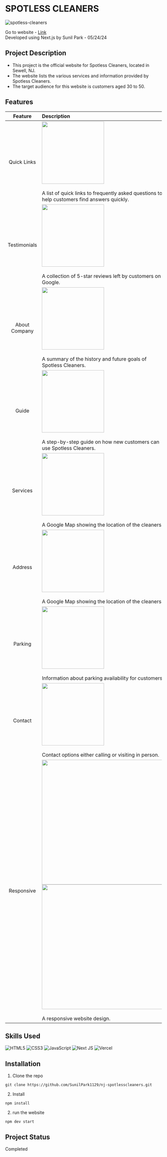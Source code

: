 # SPOTLESS CLEANERS
![spotless-cleaners](https://github.com/SunilPark1129/nj-spotlesscleaners/assets/106734133/bea7035a-c154-4ce5-896f-09edf8c0d7e9)

Go to website - [Link](https://spotlesscleaners-nj.com/)<br>
Developed using Next.js by Sunil Park - 05/24/24

## Project Description

- This project is the official website for Spotless Cleaners, located in Sewell, NJ.
- The website lists the various services and information provided by Spotless Cleaners.
- The target audience for this website is customers aged 30 to 50.

## Features

|Feature|Description|
|:--:|:--|
|Quick Links|<img src="https://github.com/SunilPark1129/nj-spotlesscleaners/assets/106734133/82c5e2ac-dae8-49d1-b725-da3c1b0cdb4a" height="200"><br><br>A list of quick links to frequently asked questions to help customers find answers quickly.|
|Testimonials|<img src="https://github.com/SunilPark1129/nj-spotlesscleaners/assets/106734133/21cccba2-4a60-475e-8c7a-a51946231071" height="200"><br><br>A collection of 5-star reviews left by customers on Google.|
|About Company|<img src="https://github.com/SunilPark1129/nj-spotlesscleaners/assets/106734133/f8f3349d-65e2-4388-9336-32eb392951c7" height="200"><br><br>A summary of the history and future goals of Spotless Cleaners.|
|Guide|<img src="https://github.com/SunilPark1129/nj-spotlesscleaners/assets/106734133/1136c1fa-0abe-4eb4-9088-bd8813b69d6c" height="200"><br><br>A step-by-step guide on how new customers can use Spotless Cleaners.|
|Services|<img src="https://github.com/SunilPark1129/nj-spotlesscleaners/assets/106734133/77fdc16f-3a68-4895-a9ea-5a191e94f31d" height="200"><br><br>A Google Map showing the location of the cleaners.|
|Address|<img src="https://github.com/SunilPark1129/nj-spotlesscleaners/assets/106734133/9b2617bb-ed08-472b-8c44-7f70d3a14c5a" height="200"><br><br>A Google Map showing the location of the cleaners.|
|Parking|<img src="https://github.com/SunilPark1129/nj-spotlesscleaners/assets/106734133/b9a44643-607f-4cb9-9d3b-2b8f781e495d" height="200"><br><br>Information about parking availability for customers.|
|Contact|<img src="https://github.com/SunilPark1129/nj-spotlesscleaners/assets/106734133/1941c364-8665-4bb5-8411-6f37da19d90b" height="200"><br><br>Contact options either calling or visiting in person.|
|Responsive|<img src="https://github.com/SunilPark1129/nj-spotlesscleaners/assets/106734133/d8fadb15-cb64-4495-8b4b-e9e0611f2e7a" height="400"><img src="https://github.com/SunilPark1129/nj-spotlesscleaners/assets/106734133/dc5e765f-5994-479e-9523-2a67893da91a" height="400"><br><br>A responsive website design.|

## Skills Used

![HTML5](https://img.shields.io/badge/html5-%23E34F26.svg?style=for-the-badge&logo=html5&logoColor=white) ![CSS3](https://img.shields.io/badge/css3-%231572B6.svg?style=for-the-badge&logo=css3&logoColor=white) ![JavaScript](https://img.shields.io/badge/javascript-%23323330.svg?style=for-the-badge&logo=javascript&logoColor=%23F7DF1E) ![Next JS](https://img.shields.io/badge/Next-black?style=for-the-badge&logo=next.js&logoColor=white) ![Vercel](https://img.shields.io/badge/vercel-%23000000.svg?style=for-the-badge&logo=vercel&logoColor=white)

## Installation
1. Clone the repo
```
git clone https://github.com/SunilPark1129/nj-spotlesscleaners.git
```
2. Install
```
npm install
```
2. run the website
```
npm dev start
```

## Project Status
Completed

